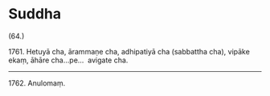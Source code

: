 # Suddha

(64.)

1761\. Hetuyā cha, ārammaṇe cha, adhipatiyā cha (sabbattha cha), vipāke ekaṃ, āhāre cha…pe…  avigate cha.

---

1762\. Anulomaṃ.
